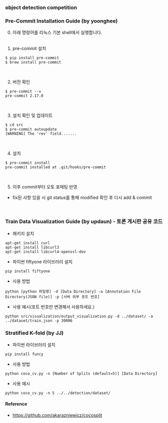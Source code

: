 ### object detection competition


### Pre-Commit Installation Guide (by yoonghee)
0. 아래 명령어를 리눅스 기본 shell에서 실행합니다.
<br/><br/>

1. pre-commit 설치
```
$ pip install pre-commit
$ brew install pre-commit
```
<br/>




2. 버전 확인
```
$ pre-commit --v
pre-commit 2.17.0
```
<br/>

3. 설치 확인 및 업데이트
```
$ cd src
$ pre-commit autoupdate
[WARNING] The 'rev' field.......
```
<br/>

4. 설치
```
$ pre-commit install
pre-commit installed at .git/hooks/pre-commit
```
<br/>

5. 이후 commit부터 오토 포매팅 반영
- fix된 사항 있을 시 git status를 통해 modified 확인 후 다시 add & commit

<br/>


### Train Data Visualization Guide (by updaun) - 토론 게시판 공유 코드 

- 패키지 설치
```
apt-get install curl
apt-get install libcurl3
apt-get install libcurl4-openssl-dev
```
- 파이썬 fiftyone 라이브러리 설치
```
pip install fiftyone
```
- 사용 방법
```
python [python 파일명] -d [Data Directory] -a [Annotation File Directory(JSON file)] -p [서버 외부 포트 번호]
```
- 사용 예시(포트 번호만 변경해서 사용하세요.)
```
python src/visualization/output_visualization.py -d ../dataset/ -a ../dataset/train.json -p 30006
```

### Stratified K-fold (by JJ)

- 파이썬 라이브러리 설치
```
pip install funcy
```

- 사용 방법
```
python coco_cv.py -n [Number of Splits (default=5)] [Data Directory]
```


- 사용 예시
```
python coco_cv.py -n 5 ../../detection/dataset/
```

#### Reference
- https://github.com/akarazniewicz/cocosplit